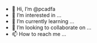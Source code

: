 - 👋 Hi, I’m @pcadfa
- 👀 I’m interested in ...
- 🌱 I’m currently learning ...
- 💞️ I’m looking to collaborate on ...
- 📫 How to reach me ...

<!---
pcadfa/pcadfa is a ✨ special ✨ repository because its `README.md` (this file) appears on your GitHub profile.
You can click the Preview link to take a look at your changes.
--->
